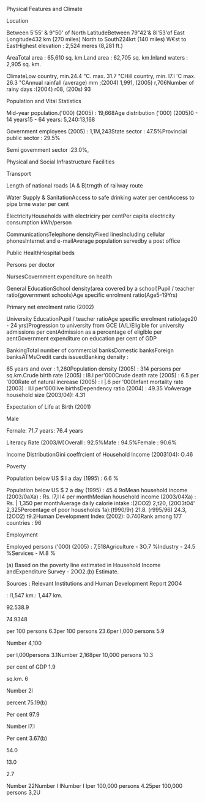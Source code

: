 Physical Features and Climate

Location

Between 5'55' & 9"50' of North LatitudeBetween 79"42'& 8l'53'of East Longitude432 km (270 miles) North to South224krt (140 miles) W€st to EastHighest elevation : 2,524 meres (8,281 ft.)

AreaTotal area : 65,610 sq. km.Land area : 62,705 sq. km.Inland waters : 2,905 sq. km.

ClimateLow country, min.24.4 "C. max. 31.7 "CHill country, min. l7.l 'C max. 26.3 "CAnnual rainfall (average) mm ;(2004) 1,991, (2005) r,706Number of rainy days :(2004) r08, (200s) 93

Population and Vital Statistics

Mid-year population.('000) (2005) : 19,668Age distribution ('000) (2005)0 - 14 years15 - 64 years: 5,240:13,168

Government employees (2005) : 1,1M,243State sector : 47.5%Provincial public sector : 29.5%

Semi govemment sector :23.0%,

Physical and Social Infrastructure Facilities

Transport

Length of national roads (A & B)trngth of railway route

Water Supply & SanitationAccess to safe drinking water per centAccess to pipe brne water per cent

ElectricityHouseholds with electriciry per centPer capita electricity consumption kWh/person

CommunicationsTelephone densityFixed linesIncluding cellular phonesInternet and e-mailAverage population servedby a post office

Public HealthHospital beds

Persons per doctor

NursesCovernment expenditure on health

General EducationSchool density(area covered by a school)Pupil / teacher ratio(government schools)Age specific enrolment ratio(Age5-19Yrs)

Primary net enrolment ratio (2002)

University EducationPupil / teacher ratioAge specific enrolment ratio(age20 - 24 yrs)Progression to university from GCE (A/L)Eligible for university admissions per centAdmission as a percentage of eligible per aentGovernment expenditure on education per cent of GDP

BankingTotal number of commercial banksDomestic banksForeign banksATMsCredit cards issuedBanking density :

65 years and over : 1,260Population density (2005) : 314 persons per sq.km.Crude birth rate (2005) : l8.l per'000Crude death rate (2005) : 6.5 per '000Rate of natural increase (2005) : I |.6 per '000Infant mortality rate (2003) : ll.l per'000live birthsDependency ratio (2004) : 49.35 VoAverage household size (2003/04): 4.31

Expectation of Life at Birth (2001)

Male

Fernale: 71.7 years: 76.4 years

Literacy Rate (2003/M)Overall : 92.5%Mafe : 94.5%Female : 90.6%

Income DistributionGini coeffrcient of Household lncome (2003104): O.46

Poverty

Population below US $ I a day (1995\ : 6.6 %

Population below US $ 2 a day (1995) : 45.4 9oMean household income (2003/0aXa) : Rs. l7,l l4 per monthMedian household income (2003/04Xa) : Rs. | 1,350 per monthAverage daily calorie intake :(2OO2) 2,t20, (20O3t04' 2,325Percentage of poor households 1a):(t990/9r) 21.8. (r995/96) 24.3, (2OO2) t9.2Human Development Index (2002): 0.740Rank among 177 countries : 96

Employment

Employed persons ('000) (2005) : 7,518Agriculture - 3O.7 %Industry - 24.5 %Services - M.8 %

(a) Based on the poverty line estimated in Household Income andExpenditure Survey - 2OO2.(b) Estimate.

Sources : Relevant Institutions and Human Development Report 20O4

: I1,547 km.: 1,447 km.

92.538.9

74.9348

per 100 persons 6.3per 100 persons 23.6per I,000 persons 5.9

Number 4,100

per l,000persons 3.1Number 2,168per 10,000 persons 10.3

per cent of GDP 1.9

sq.km. 6

Number 2l

percent 75.19(b)

Per cent 97.9

Number l7.l

Per cent 3.67(b)

54.0

13.0

2.7

Number 22Number I INumber I Iper 100,000 persons 4.25per 100,000 persons 3,2U